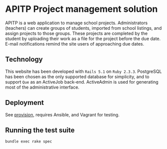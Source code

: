 # APITP Project management solution

APITP is a web application to manage school projects. Administrators (teachers)
can create groups of students, imported from school listings, and assign
projects to those groups. These projects are completed by the student by
uploading their work as a file for the project before the due date. E-mail
notifications remind the site users of approaching due dates.

## Technology

This website has been developed with `Rails 5.1` on `Ruby 2.3.3`. PostgreSQL has
been chosen as the only supported database for simplicity, and to support
`Que` as an ActiveJob back-end. ActiveAdmin is used for generating most of the
administrative interface.

## Deployment

See [provision](provision/), requires Ansible, and Vagrant for testing.

## Running the test suite

```bash
bundle exec rake spec
```

